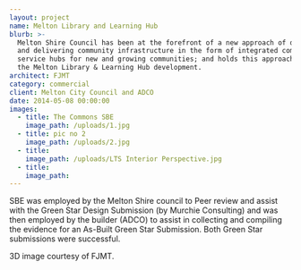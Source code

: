```yaml
---
layout: project
name: Melton Library and Learning Hub
blurb: >-
  Melton Shire Council has been at the forefront of a new approach of designing
  and delivering community infrastructure in the form of integrated community
  service hubs for new and growing communities; and holds this approach true for
  the Melton Library & Learning Hub development.
architect: FJMT
category: commercial
client: Melton City Council and ADCO
date: 2014-05-08 00:00:00
images:
  - title: The Commons SBE
    image_path: /uploads/1.jpg
  - title: pic no 2
    image_path: /uploads/2.jpg
  - title:
    image_path: /uploads/LTS Interior Perspective.jpg
  - title:
    image_path:
---
```



SBE was employed by the Melton Shire council to Peer review and assist with the Green Star Design Submission (by Murchie Consulting) and was then employed by the builder (ADCO) to assist in collecting and compiling the evidence for an As-Built Green Star Submission. Both Green Star submissions were successful.

3D image courtesy of FJMT.